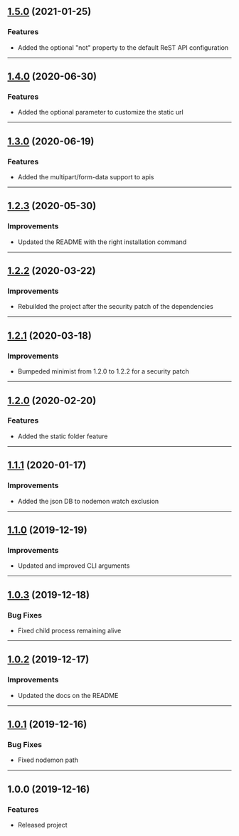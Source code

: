 <a name="1.5.0"></a>

## [1.5.0](https://github.com/zosma180/jgloo/compare/1.4.0...1.5.0) (2021-01-25)

### Features

- Added the optional "not" property to the default ReST API configuration

---

<a name="1.4.0"></a>

## [1.4.0](https://github.com/zosma180/jgloo/compare/1.3.0...1.4.0) (2020-06-30)

### Features

- Added the optional parameter to customize the static url

---

<a name="1.3.0"></a>

## [1.3.0](https://github.com/zosma180/jgloo/compare/1.2.3...1.3.0) (2020-06-19)

### Features

- Added the multipart/form-data support to apis

---

<a name="1.2.3"></a>

## [1.2.3](https://github.com/zosma180/jgloo/compare/1.2.2...1.2.3) (2020-05-30)

### Improvements

- Updated the README with the right installation command

---

<a name="1.2.2"></a>

## [1.2.2](https://github.com/zosma180/jgloo/compare/1.2.1...1.2.2) (2020-03-22)

### Improvements

- Rebuilded the project after the security patch of the dependencies

---

<a name="1.2.1"></a>

## [1.2.1](https://github.com/zosma180/jgloo/compare/1.2.0...1.2.1) (2020-03-18)

### Improvements

- Bumpeded minimist from 1.2.0 to 1.2.2 for a security patch

---

<a name="1.2.0"></a>

## [1.2.0](https://github.com/zosma180/jgloo/compare/1.1.1...1.2.0) (2020-02-20)

### Features

- Added the static folder feature

---

<a name="1.1.1"></a>

## [1.1.1](https://github.com/zosma180/jgloo/compare/1.1.0...1.1.1) (2020-01-17)

### Improvements

- Added the json DB to nodemon watch exclusion

---

<a name="1.1.0"></a>

## [1.1.0](https://github.com/zosma180/jgloo/compare/1.0.3...1.1.0) (2019-12-19)

### Improvements

- Updated and improved CLI arguments

---

<a name="1.0.3"></a>

## [1.0.3](https://github.com/zosma180/jgloo/compare/1.0.2...1.0.3) (2019-12-18)

### Bug Fixes

- Fixed child process remaining alive

---

<a name="1.0.2"></a>

## [1.0.2](https://github.com/zosma180/jgloo/compare/1.0.1...1.0.2) (2019-12-17)

### Improvements

- Updated the docs on the README

---

<a name="1.0.1"></a>

## [1.0.1](https://github.com/zosma180/jgloo/compare/1.0.0...1.0.1) (2019-12-16)

### Bug Fixes

- Fixed nodemon path

---

<a name="1.0.0"></a>

## 1.0.0 (2019-12-16)

### Features

- Released project
